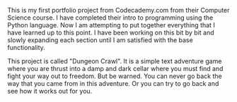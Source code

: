 This is my first portfolio project from Codecademy.com from their Computer Science course. I have completed their intro to programming using the Python language. Now I am attempting to put together everything that I have learned up to this point. I have been working on this bit by bit and slowly expanding each section until I am satisfied with the base functionality.

This project is called "Dungeon Crawl". It is a simple text adventure game where you are thrust into a damp and dark cellar where you must find and fight your way out to freedom. But be warned. You can never go back the way that you came from in this adventure. Or you can try to go back and see how it works out for you. <you hear the sounds of maniacal laughter fading into the distance>

